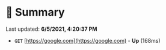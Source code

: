# 📖 Summary
Last updated: **6/5/2021, 4:20:37 PM**

- `GET` [https://google.com](https://google.com) - **Up** (168ms)
